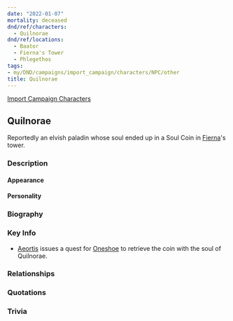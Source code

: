 ```yaml
---
date: "2022-01-07"
mortality: deceased
dnd/ref/characters:
  - Quilnorae
dnd/ref/locations:
  - Baator
  - Fierna's Tower
  - Phlegethos
tags:
- my/DND/campaigns/import_campaign/characters/NPC/other
title: Quilnorae
---
```


[Import Campaign Characters](/dnd/characters/)

## Quilnorae

Reportedly an elvish paladin whose soul ended up in a Soul Coin in [Fierna](/dnd/npcs/fierna)'s tower.

### Description

#### Appearance

#### Personality

### Biography

### Key Info

- [Aeortis](/dnd/npcs/aeortis) issues a quest for [Oneshoe](/dnd/characters/oneshoe) to retrieve the coin with the soul of Quilnorae.

### Relationships

### Quotations

### Trivia
